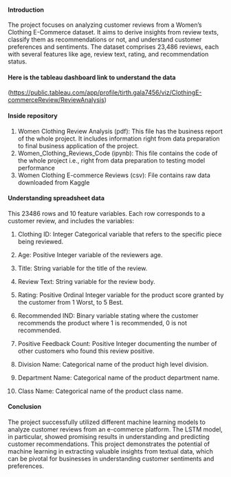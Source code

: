 #### Introduction

The project focuses on analyzing customer reviews from a Women’s Clothing E-Commerce dataset. It aims to derive insights from review texts, classify them as recommendations or not, and understand customer preferences and sentiments. The dataset comprises 23,486 reviews, each with several features like age, review text, rating, and recommendation status. 

#### Here is the tableau dashboard link to understand the data
(https://public.tableau.com/app/profile/tirth.gala7456/viz/ClothingE-commerceReview/ReviewAnalysis)
#### Inside repository
1. Women Clothing Review Analysis (pdf): This file has the business report of the whole project. It includes information right from data preparation to final business application of the project.
2. Women_Clothing_Reviews_Code (ipynb): This file contains the code of the whole project i.e., right from data preparation to testing model performance
3. Women Clothing E-commerce Reviews (csv): File contains raw data downloaded from Kaggle
#### Understanding spreadsheet data

This 23486 rows and 10 feature variables. Each row corresponds to a customer review, and includes the variables:

1. Clothing ID: Integer Categorical variable that refers to the specific piece being reviewed.

2. Age: Positive Integer variable of the reviewers age.

3. Title: String variable for the title of the review.

4. Review Text: String variable for the review body.

5. Rating: Positive Ordinal Integer variable for the product score granted by the customer from 1 Worst, to 5 Best.

6. Recommended IND: Binary variable stating where the customer recommends the product where 1 is recommended, 0 is not recommended.

7. Positive Feedback Count: Positive Integer documenting the number of other customers who found this review positive.

8. Division Name: Categorical name of the product high level division.

9. Department Name: Categorical name of the product department name.

10. Class Name: Categorical name of the product class name.

#### Conclusion
The project successfully utilized different machine learning models to analyze customer reviews from an e-commerce platform. The LSTM model, in particular, showed promising results in understanding and predicting customer recommendations. This project demonstrates the potential of machine learning in extracting valuable insights from textual data, which can be pivotal for businesses in understanding customer sentiments and preferences.
